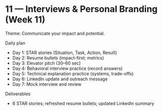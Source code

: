 # 11 — Interviews & Personal Branding (Week 11)

Theme: Communicate your impact and potential.

Daily plan
- Day 1: STAR stories (Situation, Task, Action, Result)
- Day 2: Resume bullets (impact-first; metrics)
- Day 3: Elevator pitch (30–60 sec)
- Day 4: Behavioral interview practice (record answers)
- Day 5: Technical explanation practice (systems, trade-offs)
- Day 6: LinkedIn update and outreach message
- Day 7: Mock interview and review

Deliverables
- 6 STAR stories; refreshed resume bullets; updated LinkedIn summary
